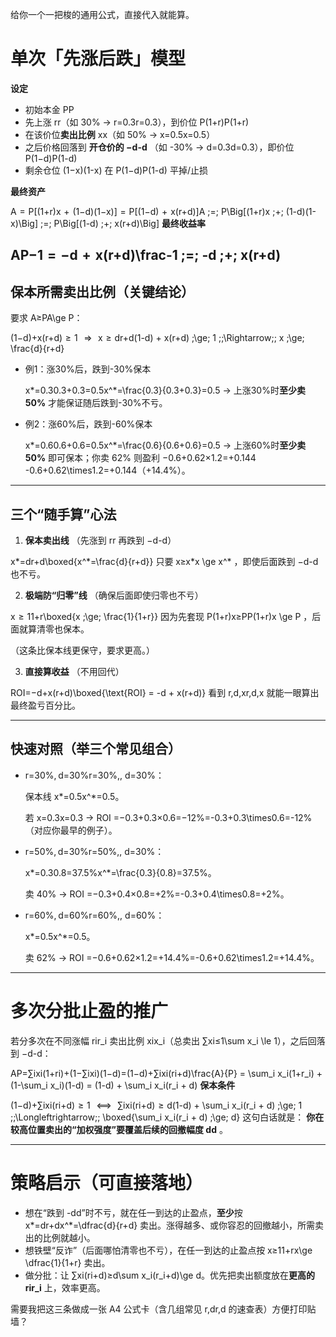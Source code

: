 给你一个一把梭的通用公式，直接代入就能算。

# 单次「先涨后跌」模型

**设定**

* 初始本金 PP
* 先上涨 rr（如 30% → r=0.3r=0.3），到价位 P(1+r)P(1+r)
* 在该价位**卖出比例** xx（如 50% → x=0.5x=0.5）
* 之后价格回落到 **开仓价的 −d-d** （如 -30% → d=0.3d=0.3），即价位 P(1−d)P(1-d)
* 剩余仓位 (1−x)(1-x) 在 P(1−d)P(1-d) 平掉/止损

**最终资产**

A  =  P[(1+r)x  +  (1−d)(1−x)]  =  P[(1−d)  +  x(r+d)]A \;=\; P\Big[(1+r)x \;+\; (1-d)(1-x)\Big]
\;=\; P\Big[(1-d) \;+\; x(r+d)\Big]
**最终收益率**

AP−1  =  −d  +  x(r+d)\frac-1 \;=\; -d \;+\; x(r+d)
-------------------------------------------------------------

## 保本所需卖出比例（关键结论）

要求 A≥PA\ge P：

(1−d)+x(r+d)  ≥  1    ⇒    x  ≥  dr+d(1-d) + x(r+d) \;\ge\; 1
\;\;\Rightarrow\;\;
x \;\ge\; \frac{d}{r+d}

* 例1：涨30%后，跌到-30%保本

  x\*=0.30.3+0.3=0.5x^\*=\frac{0.3}{0.3+0.3}=0.5 → 上涨30%时**至少卖 50%** 才能保证随后跌到-30%不亏。
* 例2：涨60%后，跌到-60%保本

  x\*=0.60.6+0.6=0.5x^\*=\frac{0.6}{0.6+0.6}=0.5 → 上涨60%时**至少卖 50%** 即可保本；你卖 62% 则盈利 −0.6+0.62×1.2=+0.144 -0.6+0.62\times1.2=+0.144（+14.4%）。

---

## 三个“随手算”心法

1. **保本卖出线** （先涨到 rr 再跌到 −d-d）

x\*=dr+d\boxed{x^\*=\frac{d}{r+d}}
只要 x≥x\*x \ge x^\* ，即使后面跌到 −d-d 也不亏。

2. **极端防“归零”线** （确保后面即使归零也不亏）

x  ≥  11+r\boxed{x \;\ge\; \frac{1}{1+r}}
因为先套现 P(1+r)x≥PP(1+r)x \ge P ，后面就算清零也保本。

（这条比保本线更保守，要求更高。）

3. **直接算收益** （不用回代）

ROI=−d+x(r+d)\boxed{\text{ROI} = -d + x(r+d)}
看到 r,d,xr,d,x 就能一眼算出最终盈亏百分比。

---

## 快速对照（举三个常见组合）

* r=30%, d=30%r=30\%,\, d=30\%：

  保本线 x\*=0.5x^\*=0.5。

  若 x=0.3x=0.3 → ROI =−0.3+0.3×0.6=−12%=-0.3+0.3\times0.6=-12\%（对应你最早的例子）。
* r=50%, d=30%r=50\%,\, d=30\%：

  x\*=0.30.8=37.5%x^\*=\frac{0.3}{0.8}=37.5\%。

  卖 40% → ROI =−0.3+0.4×0.8=+2%=-0.3+0.4\times0.8=+2\%。
* r=60%, d=60%r=60\%,\, d=60\%：

  x\*=0.5x^\*=0.5。

  卖 62% → ROI =−0.6+0.62×1.2=+14.4%=-0.6+0.62\times1.2=+14.4\%。

---

# 多次分批止盈的推广

若分多次在不同涨幅 rir_i 卖出比例 xix_i（总卖出 ∑xi≤1\sum x_i \le 1），之后回落到 −d-d：

AP=∑ixi(1+ri)+(1−∑ixi)(1−d)=(1−d)+∑ixi(ri+d)\frac{A}{P}
= \sum_i x_i(1+r_i) + (1-\sum_i x_i)(1-d)
= (1-d) + \sum_i x_i(r_i + d)
**保本条件**

(1−d)+∑ixi(ri+d)  ≥  1    ⟺    ∑ixi(ri+d)  ≥  d(1-d) + \sum_i x_i(r_i + d) \;\ge\; 1
\;\;\Longleftrightarrow\;\;
\boxed{\sum_i x_i(r_i + d) \;\ge\; d}
这句白话就是： **你在较高位置卖出的“加权强度”要覆盖后续的回撤幅度 dd** 。

---

# 策略启示（可直接落地）

* 想在“跌到 -dd”时不亏，就在任一到达的止盈点，**至少**按 x\*=dr+dx^\*=\dfrac{d}{r+d} 卖出。涨得越多、或你容忍的回撤越小，所需卖出的比例就越小。
* 想铁壁“反诈”（后面哪怕清零也不亏），在任一到达的止盈点按 x≥11+rx\ge \dfrac{1}{1+r} 卖出。
* 做分批：让 ∑xi(ri+d)≥d\sum x_i(r_i+d)\ge d。优先把卖出额度放在**更高的 rir_i** 上，效率更高。

需要我把这三条做成一张 A4 公式卡（含几组常见 r,dr,d 的速查表）方便打印贴墙？
